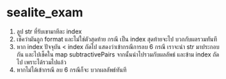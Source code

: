 # sealite_exam

1. ลูป str ที่รับเขามาทีละ index
2. เช็คว่ามันถูก format และไม่ใช่ตัวสุดท้าย กรณี เป็น index สุดท้ายจะไป บวกกับผลรวมทันที
3. หาก index ปัจจุบัน < index ถัดไป แสดงว่าเข้ากรณีการลบ 6 กรณี เราจะนำ str มาประกอบกัน และไปเช็คใน map subtractivePairs จากนั้นนำไปรวมกับผลลัพธ์ และข้าม index ถัดไป เพราะได้รวมไปแล้ว
4. หากไม่ได้เข้ากรณี ลบ 6 กรณีก็จะ บวกผลลัพธ์ทันที